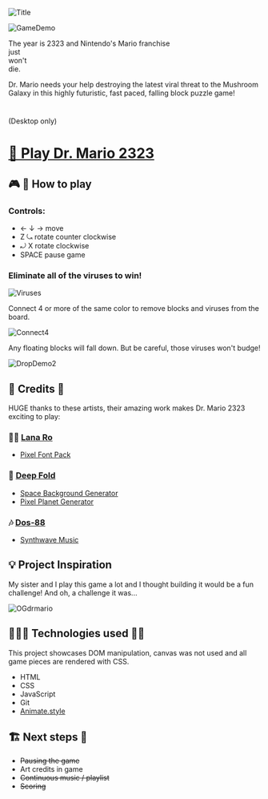![Title](https://i.imgur.com/YSwjo8i.png)

![GameDemo](https://i.imgur.com/mI56BwI.png)

The year is 2323 and Nintendo's Mario franchise  
just  
won't  
die.  

Dr. Mario needs your help destroying the latest viral threat to the Mushroom Galaxy in this highly futuristic, fast paced, falling block puzzle game!  
#
(Desktop only)
# [💊 Play Dr. Mario 2323](https://drmario-2323.surge.sh/)

## 🎮 🤔 How to play

### Controls:
* ← ↓ → move
* Z ⤿ rotate counter clockwise
* ⤾ X rotate clockwise
* SPACE pause game

### Eliminate all of the viruses to win!

![Viruses](https://i.imgur.com/77gIBhc.png)

Connect 4 or more of the same color to remove blocks and viruses from the board.

![Connect4](https://i.imgur.com/I8BK5Yz.png)

Any floating blocks will fall down. But be careful, those viruses won't budge!


![DropDemo2](https://i.imgur.com/BI61uJA.png)


## 🎥 Credits 🎨 
HUGE thanks to these artists, their amazing work makes Dr. Mario 2323 exciting to play:

### 👩‍🎨 [Lana Ro](https://lana-ro.itch.io/sra-free-pixel-font-pack)
* [Pixel Font Pack](https://lana-ro.itch.io/sra-free-pixel-font-pack)

### 🎨 [Deep Fold](https://deep-fold.itch.io/)
* [Space Background Generator](https://deep-fold.itch.io/space-background-generator)
* [Pixel Planet Generator](https://deep-fold.itch.io/pixel-planet-generator)

### 🎶 [Dos-88](https://www.youtube.com/user/AntiMulletpunk)
* [Synthwave Music](https://dos88.itch.io/)


## 💡 Project Inspiration 
My sister and I play this game a lot and I thought building it would be a fun challenge! And oh, a challenge it was...

![OGdrmario](https://upload.wikimedia.org/wikipedia/en/c/ce/Dr_mario_screenshot.gif)

## 👨🏻‍🔬 Technologies used 👨‍💻
This project showcases DOM manipulation, canvas was not used and all game pieces are rendered with CSS.
  * HTML
  * CSS
  * JavaScript
  * Git
  * [Animate.style](https://animate.style/)


## 🏗 Next steps 🚧
* ~~Pausing the game~~
* Art credits in game
* ~~Continuous music / playlist~~
* ~~Scoring~~

